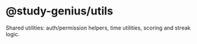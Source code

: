 # @study-genius/utils

Shared utilities: auth/permission helpers, time utilities, scoring and streak logic.